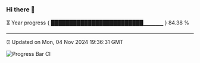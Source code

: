 ### Hi there 👋

⏳ Year progress { █████████████████████████▁▁▁▁▁ } 84.38 %

---

⏰ Updated on Mon, 04 Nov 2024 19:36:31 GMT

![Progress Bar CI](https://github.com/IshwaranRudhara/GIT-ACTION/workflows/Progress%20Bar%20CI/badge.svg)
